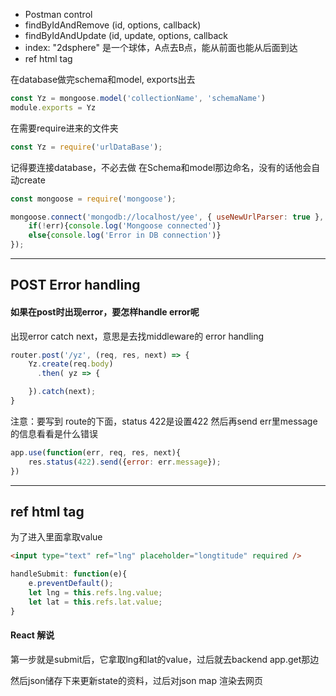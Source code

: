 *  Postman control
*  findByIdAndRemove (id, options, callback)
*  findByIdAndUpdate (id, update, options, callback
*  index: "2dsphere" 是一个球体，A点去B点，能从前面也能从后面到达
* ref html tag

<p>在database做完schema和model, exports出去</p>

``` javascript
const Yz = mongoose.model('collectionName', 'schemaName')
module.exports = Yz
```

<p>在需要require进来的文件夹</p>

``` javascript
const Yz = require('urlDataBase');
```

<p>记得要连接database，不必去做 在Schema和model那边命名，没有的话他会自动create</p>

``` javascript
const mongoose = require('mongoose');

mongoose.connect('mongodb://localhost/yee', { useNewUrlParser: true }, (err) => {
    if(!err){console.log('Mongoose connected')}
    else{console.log('Error in DB connection')}
});
```

-----------------

## POST Error handling

#### 如果在post时出现error，要怎样handle error呢
<p>出现error catch next，意思是去找middleware的 error handling</p>

``` javascript
router.post('/yz', (req, res, next) => {
    Yz.create(req.body)
      .then( yz => { 

    }).catch(next);
}
```

<p>注意：要写到 route的下面，status 422是设置422 然后再send err里message的信息看看是什么错误</p>

``` javascript
app.use(function(err, req, res, next){
    res.status(422).send({error: err.message});
})
```

---------------

## ref html tag
<p>为了进入里面拿取value</p>

``` html
<input type="text" ref="lng" placeholder="longtitude" required />
```

``` javascript 
handleSubmit: function(e){
    e.preventDefault();
    let lng = this.refs.lng.value;
    let lat = this.refs.lat.value;
}
```


#### React 解说
<p>第一步就是submit后，它拿取lng和lat的value，过后就去backend app.get那边</p>
<p>然后json储存下来更新state的资料，过后对json map 渲染去网页</p>

